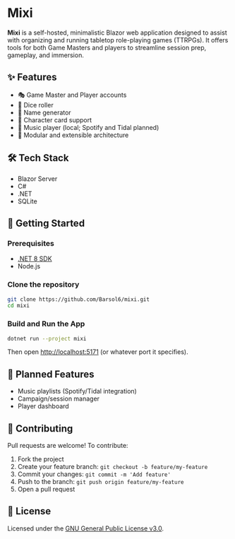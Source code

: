 # Mixi

**Mixi** is a self-hosted, minimalistic Blazor web application designed to assist with organizing and running tabletop role-playing games (TTRPGs). It offers tools for both Game Masters and players to streamline session prep, gameplay, and immersion.

## ✨ Features

- 🎭 Game Master and Player accounts
- 🎲 Dice roller
- 🧠 Name generator
- 📇 Character card support
- 🎵 Music player (local; Spotify and Tidal planned)
- 🧩 Modular and extensible architecture

## 🛠️ Tech Stack

- Blazor Server
- C#
- .NET
- SQLite

## 🚀 Getting Started

### Prerequisites

- [.NET 8 SDK](https://dotnet.microsoft.com/download/dotnet/8.0)
- Node.js

### Clone the repository

```bash
git clone https://github.com/Barsol6/mixi.git
cd mixi
```

### Build and Run the App

```bash
dotnet run --project mixi
```

Then open [http://localhost:5171](http://localhost:5171) (or whatever port it specifies).



## 🧩 Planned Features

- Music playlists (Spotify/Tidal integration)
- Campaign/session manager
- Player dashboard

## 🤝 Contributing

Pull requests are welcome! To contribute:

1. Fork the project
2. Create your feature branch: `git checkout -b feature/my-feature`
3. Commit your changes: `git commit -m 'Add feature'`
4. Push to the branch: `git push origin feature/my-feature`
5. Open a pull request

## 📄 License

Licensed under the [GNU General Public License v3.0](LICENSE).
